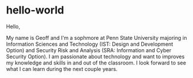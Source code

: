 # hello-world

Hello,

My name is Geoff and I'm a sophmore at Penn State University majoring in Information Sciences and Technology (IST: Design and Development Option) and Security Risk and Analysis (SRA: Information and Cyber Security Option).  I am passionate about technology and want to improves my knowledge and skills in and out of the classroom.  I look forward to see what I can learn during the next couple years.  

